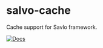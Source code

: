 # salvo-cache

Cache support for Savlo framework.

[![Docs](https://docs.rs/salvo-cors/badge.svg)](https://docs.rs/salvo-cors)

